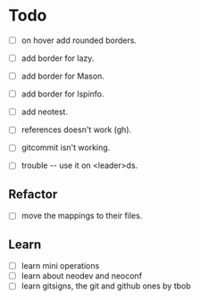 # Todo

- [ ] on hover add rounded borders.
- [ ] add border for lazy.
- [ ] add border for Mason.
- [ ] add border for lspinfo.

- [ ] add neotest.

- [ ] references doesn't work (gh).

- [ ] gitcommit isn't working.

- [ ] trouble -- use it on &lt;leader&gt;ds.

## Refactor

- [ ] move the mappings to their files.

## Learn

- [ ] learn mini operations
- [ ] learn about neodev and neoconf
- [ ] learn gitsigns, the git and github ones by tbob
